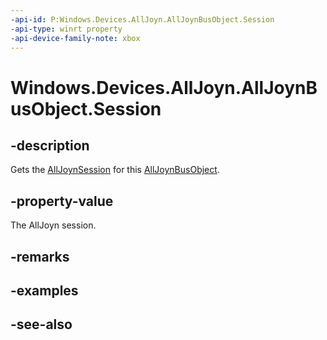 ```yaml
---
-api-id: P:Windows.Devices.AllJoyn.AllJoynBusObject.Session
-api-type: winrt property
-api-device-family-note: xbox
---
```


<!-- Property syntax
public Windows.Devices.AllJoyn.AllJoynSession Session { get; }
-->

# Windows.Devices.AllJoyn.AllJoynBusObject.Session

## -description
Gets the [AllJoynSession](alljoynsession.md) for this [AllJoynBusObject](alljoynbusobject.md).

## -property-value
The AllJoyn session.

## -remarks

## -examples

## -see-also
